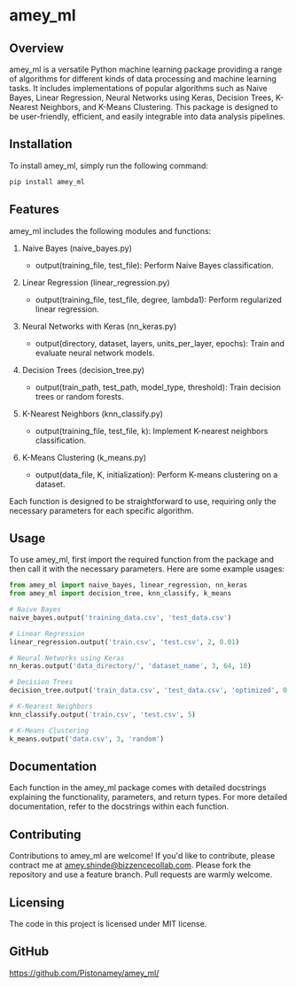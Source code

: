 # amey_ml

## Overview

amey_ml is a versatile Python machine learning package providing a range of algorithms for different kinds of data processing and machine learning tasks. It includes implementations of popular algorithms such as Naive Bayes, Linear Regression, Neural Networks using Keras, Decision Trees, K-Nearest Neighbors, and K-Means Clustering. This package is designed to be user-friendly, efficient, and easily integrable into data analysis pipelines.

## Installation

To install amey_ml, simply run the following command:

```python
pip install amey_ml
```

## Features
amey_ml includes the following modules and functions:

1. Naive Bayes (naive_bayes.py)
    - output(training_file, test_file): Perform Naive Bayes classification.

2. Linear Regression (linear_regression.py)
    - output(training_file, test_file, degree, lambda1): Perform regularized linear regression.

3. Neural Networks with Keras (nn_keras.py)
    - output(directory, dataset, layers, units_per_layer, epochs): Train and evaluate neural network models.

4. Decision Trees (decision_tree.py)
    - output(train_path, test_path, model_type, threshold): Train decision trees or random forests.

5. K-Nearest Neighbors (knn_classify.py)
    - output(training_file, test_file, k): Implement K-nearest neighbors classification.

6. K-Means Clustering (k_means.py)
    - output(data_file, K, initialization): Perform K-means clustering on a dataset.

Each function is designed to be straightforward to use, requiring only the necessary parameters for each specific algorithm.

## Usage
To use amey_ml, first import the required function from the package and then call it with the necessary parameters. Here are some example usages:
```python
from amey_ml import naive_bayes, linear_regression, nn_keras
from amey_ml import decision_tree, knn_classify, k_means

# Naive Bayes
naive_bayes.output('training_data.csv', 'test_data.csv')

# Linear Regression
linear_regression.output('train.csv', 'test.csv', 2, 0.01)

# Neural Networks using Keras
nn_keras.output('data_directory/', 'dataset_name', 3, 64, 10)

# Decision Trees
decision_tree.output('train_data.csv', 'test_data.csv', 'optimized', 0.05)

# K-Nearest Neighbors
knn_classify.output('train.csv', 'test.csv', 5)

# K-Means Clustering
k_means.output('data.csv', 3, 'random')

```

## Documentation
Each function in the amey_ml package comes with detailed docstrings explaining the functionality, 
parameters, and return types. For more detailed documentation, refer to the docstrings within each function.

## Contributing
Contributions to amey_ml are welcome! If you'd like to contribute, please contract me at amey.shinde@bizzencecollab.com. Please fork the repository and use a 
feature branch. Pull requests are warmly welcome.

## Licensing
The code in this project is licensed under MIT license.

## GitHub
https://github.com/Pistonamey/amey_ml/
